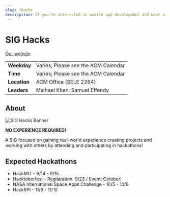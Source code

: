 ```yaml
---
slug: /hacks
description: If you're interested in mobile app development and want a personal project to add to your resume, then consider joining SIG-Mobile-Dev!
---
```


# SIG Hacks 

[Our website](https://dejazzhands.github.io/sighacks/#/)

|              |                                     |
| ------------ | ----------------------------------- |
| **Weekday**  | Varies; Please see the ACM Calendar |
| **Time**     | Varies; Please see the ACM Calendar |
| **Location** | ACM Office (SELE 2264)              |
| **Leaders**  | Michael Khan, Samuel Effendy        |

## About

![SIG Hacks Banner](/media/sighacks/sighacks-banner.png)

**NO EXPERIENCE REQUIRED!**

A SIG focused on gaining real-world experience creating projects and working with others by attending and participating in hackathons!

## Expected Hackathons

- HackMIT - 9/14 - 9/15
- Hacktoberfest - Registration: 9/23 / Event: October!
- NASA International Space Apps Challenge - 10/5 - 10/6
- HackRPI - 11/9 - 11/10
